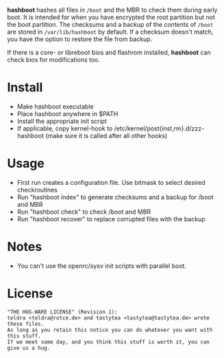 **hashboot** hashes all files in `/boot` and the MBR to check them during early
boot. It is intended for when you have encrypted the root partition but not the
boot partition. The checksums and a backup of the contents of `/boot` are stored
in `/var/lib/hashboot` by default. If a checksum doesn't match, you have the
option to restore the file from backup.

If there is a core- or libreboot bios and flashrom installed, **hashboot** can check bios for modifications too.

# Install

* Make hashboot executable
* Place hashboot anywhere in $PATH
* Install the appropriate init script
* If applicable, copy kernel-hook to /etc/kernel/post{inst,rm}.d/zzz-hashboot (make sure it is called after all other hooks)

# Usage
* First run creates a configuration file. Use bitmask to select desired checkroutines
* Run "hashboot index" to generate checksums and a backup for /boot and MBR
* Run "hashboot check" to check /boot and MBR
* Run "hashboot recover" to replace corrupted files with the backup

# Notes

* You can't use the openrc/sysv init scripts with parallel boot.

# License

```PLAIN
"THE HUG-WARE LICENSE" (Revision 1):
teldra <teldra@rotce.de> and tastytea <tastytea@tastytea.de> wrote these files.
As long as you retain this notice you can do whatever you want with this stuff.
If we meet some day, and you think this stuff is worth it, you can give us a hug.
```
